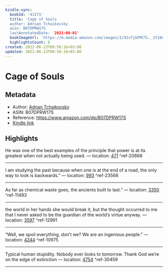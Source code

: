 ```yaml
---
kindle-sync:
  bookId: '41171'
  title: 'Cage of Souls
  author: Adrian Tchaikovsky
  asin: B07DPRW17S
  lastAnnotatedDate: '2021-08-01'
  bookImageUrl: 'https://m.media-amazon.com/images/I/91vTjUFMCTL._SY160.jpg'
  highlightsCount: 6
created: 2022-06-23T09:58:16+03:00
updated: 2022-06-23T09:58:16+03:00
---
```

# Cage of Souls
## Metadata
* Author: [Adrian Tchaikovsky](https://www.amazon.com/Adrian-Tchaikovsky/e/B002XLHS8Q/ref=dp_byline_cont_ebooks_1)
* ASIN: B07DPRW17S
* Reference: https://www.amazon.com/dp/B07DPRW17S
* [Kindle link](kindle://book?action=open&asin=B07DPRW17S)

## Highlights
He was one of the best examples of the principle that power is at its greatest when not actually being used. — location: [471](kindle://book?action=open&asin=B07DPRW17S&location=471) ^ref-20868

---
I am studying the past because when one is at the end of a road, the only way to look is backwards.” — location: [993](kindle://book?action=open&asin=B07DPRW17S&location=993) ^ref-23568

---
As far as chemical waste goes, the ancients built to last.” — location: [3350](kindle://book?action=open&asin=B07DPRW17S&location=3350) ^ref-11493

---
the world in her hands she would break it, but the thought occurred to me that I never asked to be the guardian of the world’s virtue anyway. — location: [3597](kindle://book?action=open&asin=B07DPRW17S&location=3597) ^ref-12991

---
“Well, we spoil everything, don’t we? We are an ingenious people.” — location: [4244](kindle://book?action=open&asin=B07DPRW17S&location=4244) ^ref-10975

---
Typical human stupidity. Nobody ever looks to tomorrow. Thank God we’re on the edge of extinction — location: [4754](kindle://book?action=open&asin=B07DPRW17S&location=4754) ^ref-30459

---
